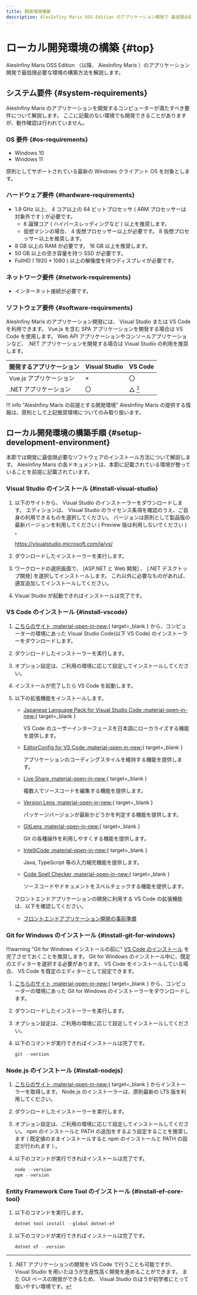 ```yaml
---
title: 開発環境構築
description: AlesInfiny Maris OSS Edition のアプリケーション開発で 最低限必要な環境の構築方法を解説します。
---
```


# ローカル開発環境の構築 {#top}

AlesInfiny Maris OSS Edition （以降、 AlesInfiny Maris ）のアプリケーション開発で最低限必要な環境の構築方法を解説します。

## システム要件 {#system-requirements}

AlesInfiny Maris のアプリケーションを開発するコンピューターが満たすべき要件について解説します。
ここに記載のない環境でも開発できることがありますが、動作確認は行われていません。

### OS 要件 {#os-requirements}

- Windows 10
- Windows 11

原則としてサポートされている最新の Windows クライアント OS を対象とします。

### ハードウェア要件 {#hardware-requirements}

- 1.8 GHz 以上、 4 コア以上の 64 ビットプロセッサ ( ARM プロセッサーは対象外です ) が必要です。
    - 8 論理コア ( ハイパースレッディングなど ) 以上を推奨します。
    - 仮想マシンの場合、 4 仮想プロセッサー以上が必要です。 8 仮想プロセッサー以上を推奨します。
- 8 GB 以上の RAM が必要です。 16 GB 以上を推奨します。
- 50 GB 以上の空き容量を持つ SSD が必要です。
- FullHD ( 1920 * 1080 ) 以上の解像度を持つディスプレイが必要です。

### ネットワーク要件 {#network-requirements}

- インターネット接続が必要です。

### ソフトウェア要件 {#software-requirements}

AlesInfiny Maris のアプリケーション開発には、 Visual Studio または VS Code を利用できます。
Vue.js を含む SPA アプリケーションを開発する場合は VS Code を使用します。
Web API アプリケーションやコンソールアプリケーションなど、 .NET アプリケーションを開発する場合は Visual Studio の利用を推奨します。

| 開発するアプリケーション | Visual Studio | VS Code |
| ------------------------ | ------------- | ------- |
| Vue.js アプリケーション  | ×            | 〇      |
| .NET アプリケーション    | 〇            | △ [^1] |

!!! info "AlesInfiny Maris の前提とする開発環境"
    AlesInfiny Maris の提供する情報は、原則として上記推奨環境についてのみ取り扱います。

## ローカル開発環境の構築手順 {#setup-development-environment}

本節では開発に最低限必要なソフトウェアのインストール方法について解説します。
AlesInfiny Maris の各ドキュメントは、本節に記載されている環境が整っていることを前提に記載されています。

### Visual Studio のインストール {#install-visual-studio}

1. 以下のサイトから、 Visual Studio のインストーラーをダウンロードします。
   エディションは、 Visual Studio のライセンス条項を確認のうえ、ご自身の利用できるものを選択してください。
   バージョンは原則として製品版の最新バージョンを利用してください ( Preview 版は利用しないでください ) 。

    <https://visualstudio.microsoft.com/ja/vs/>

1. ダウンロードしたインストーラーを実行します。
1. ワークロードの選択画面で、 [ASP.NET と Web 開発] 、 [.NET デスクトップ開発] を選択してインストールします。
   これ以外に必要なものがあれば、適宜追加してインストールしてください。
1. Visual Studio が起動できればインストールは完了です。

### VS Code のインストール {#install-vscode}

1. [こちらのサイト :material-open-in-new:](https://code.visualstudio.com/){ target=_blank } から、コンピューターの環境にあった Visual Studio Code(以下 VS Code) のインストーラーをダウンロードします。

1. ダウンロードしたインストーラーを実行します。

1. オプション設定は、ご利用の環境に応じて設定してインストールしてください。

1. インストールが完了したら VS Code を起動します。

1. 以下の拡張機能をインストールします。

    - [Japanese Language Pack for Visual Studio Code :material-open-in-new:](https://marketplace.visualstudio.com/items?itemName=MS-CEINTL.vscode-language-pack-ja){ target=_blank }

        VS Code のユーザーインターフェースを日本語にローカライズする機能を提供します。

    - [EditorConfig for VS Code :material-open-in-new:](https://marketplace.visualstudio.com/items?itemName=EditorConfig.EditorConfig){ target=_blank }

        アプリケーションのコーディングスタイルを維持する機能を提供します。

    - [Live Share :material-open-in-new:](https://marketplace.visualstudio.com/items?itemName=MS-vsliveshare.vsliveshare){ target=_blank }

        複数人でソースコードを編集する機能を提供します。

    - [Version Lens :material-open-in-new:](https://marketplace.visualstudio.com/items?itemName=pflannery.vscode-versionlens){ target=_blank }

        パッケージバージョンが最新かどうかを判定する機能を提供します。

    - [GitLens :material-open-in-new:](https://marketplace.visualstudio.com/items?itemName=eamodio.gitlens){ target=_blank }

        Git の各種操作を利用しやすくする機能を提供します。

    - [IntelliCode :material-open-in-new:](https://marketplace.visualstudio.com/items?itemName=VisualStudioExptTeam.vscodeintellicode){ target=_blank }

        Java, TypeScript 等の入力補完機能を提供します。

    - [Code Spell Checker :material-open-in-new:](https://marketplace.visualstudio.com/items?itemName=streetsidesoftware.code-spell-checker){ target=_blank }

        ソースコードやドキュメントをスペルチェックする機能を提供します。

    フロントエンドアプリケーションの開発に利用する VS Code の拡張機能は、以下を確認してください。

    - [フロントエンドアプリケーション開発の事前準備](../vue-js/preparation.md#install-extensions)


### Git for Windows のインストール {#install-git-for-windows}

!!!warning "Git for Windows インストールの前に"
    [VS Code のインストール](#install-vscode) を完了させておくことを推奨します。
    Git for Windows のインストール中に、既定のエディターを選択する必要があります。
    VS Code をインストールしている場合、 VS Code を既定のエディターとして設定できます。

1. [こちらのサイト :material-open-in-new:](https://git-scm.com/){ target=_blank } から、コンピューターの環境にあった Git for Windows のインストーラーをダウンロードします。

1. ダウンロードしたインストーラーを実行します。

1. オプション設定は、ご利用の環境に応じて設定してインストールしてください。

1. 以下のコマンドが実行できればインストールは完了です。

    ```ps1 title="Git for Windows のバージョン確認"
    git --version
    ```

### Node.js のインストール {#install-nodejs}

1. [こちらのサイト :material-open-in-new:](https://nodejs.org/en/){ target=_blank } からインストーラーを取得します。 Node.js のインストーラーは、原則最新の LTS 版を利用してください。

1. ダウンロードしたインストーラーを実行します。

1. オプション設定は、ご利用の環境に応じて設定してインストールしてください。
   npm のインストールと PATH の追加をするよう設定することを推奨します ( 既定値のままインストールすると npm のインストールと PATH の設定が行われます ) 。

1. 以下のコマンドが実行できればインストールは完了です。

    ```ps1 title="Node.js と npm のバージョン確認"
    node --version
    npm --version
    ```

### Entity Framework Core Tool のインストール {#install-ef-core-tool}

1. 以下のコマンドを実行します。

    ```ps1 title="Entity Framework Core Tool のインストール"
    dotnet tool install --global dotnet-ef
    ```

1. 以下のコマンドが実行できればインストールは完了です。

    ```ps1 title="Entity Framework Core Tool のバージョン確認"
    dotnet ef --version
    ```

[^1]:
    .NET アプリケーションの開発を VS Code で行うことも可能ですが、 Visual Studio を用いたほうが生産性高く開発を進めることができます。
    また GUI ベースの開発ができるため、 Visual Studio のほうが初学者にとって扱いやすい環境です。
